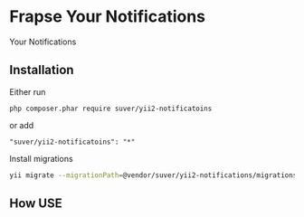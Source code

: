 Frapse Your Notifications
=========================
Your Notifications

Installation
------------


Either run

```
php composer.phar require suver/yii2-notificatoins
```

or add

```
"suver/yii2-notificatoins": "*"
```

Install migrations

```bash
yii migrate --migrationPath=@vendor/suver/yii2-notifications/migrations
```

How USE
-------

```php



```
